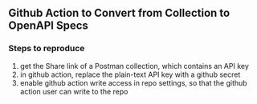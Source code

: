## Github Action to Convert from Collection to OpenAPI Specs

### Steps to reproduce
1. get the Share link of a Postman collection, which contains an API key
2. in github action, replace the plain-text API key with a github secret
3. enable github action write access in repo settings, so that the github action user can write to the repo
